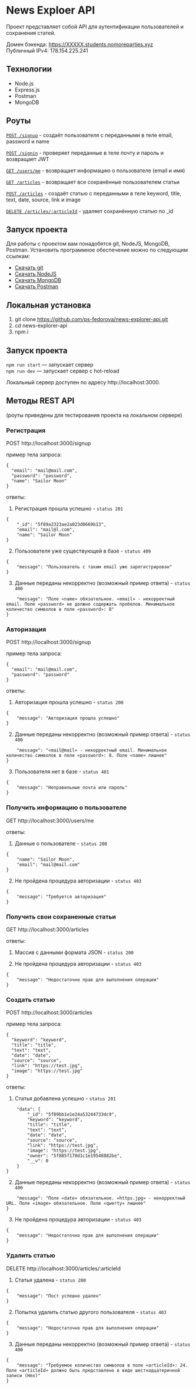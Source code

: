 # News Exploer API

Проект представляет собой API для аутентификации пользователей и сохранения статей.

Домен бэкенда: https://XXXXX.students.nomoreparties.xyz   
Публичный IPv4: 178.154.225.241
 
## Технологии
   
   * Node.js
   * Express.js
   * Postman
   * MongoDB

## Роуты 

[`POST /signup`](#Регистрация) -  создаёт пользователя с переданными в теле email, password и name

[`POST /signin`](#Авторизация)  - проверяет переданные в теле почту и пароль и возвращает JWT

[`GET /users/me`](#Получить-информацию-о-пользователе) - возвращает информацию о пользователе (email и имя)

[`GET /articles`](#Получить-все-сохраненные-статьи) - возвращает все сохранённые пользователем статьи

[`POST /articles`](#Создать-статью) - создаёт статью с переданными в теле keyword, title, text, date, source, link и image

[`DELETE /articles/:articleId`](#Удалить-статью) - удаляет сохранённую статью  по _id

## Запуск проекта

Для работы с проектом вам понадобятся git, NodeJS, MongoDB, Postman. Установить программное обеспечение можно по следующим ссылкам:

* [Скачать git](https://git-scm.com/book/en/v2/Getting-Started-Installing-Git)
* [Скачать NodeJS](https://nodejs.org/en/download/package-manager/)
* [Скачать MongoDB](https://docs.mongodb.com/manual/administration/install-community/)
* [Скачать Postman](https://www.postman.com/downloads/)

## Локальная установка

1. git clone https://github.com/ps-fedorova/news-explorer-api.git
2. cd news-explorer-api
3. npm i

## Запуск проекта

`npm run start` — запускает сервер   
`npm run dev` — запускает сервер с hot-reload

Локальный сервер доступен по адресу http://localhost:3000.

## Методы REST API 
(роуты приведены для тестирования проекта на локальном сервере)

### **Регистрация** 
POST http://localhost:3000/signup

пример тела запроса:
```
{
  "email": "mail@mail.com",
  "password": "password",
  "name": "Sailor Moon"
}
```
ответы:

1. Регистрация прошла успешно - `status 201`

```
{
    "_id": "5f89a2323ae2a023d0669b13",
    "email": "mail@l.com",
    "name": "Sailor Moon"
}
```

2. Пользователя уже существующей в базе - `status 409`
```
{
    "message": "Пользователь с таким email уже зарегистрирован"
}
```
3. Данные переданы некорректно (возможный пример ответа) - `status 400` 

```{
    "message": "Поле «name» обязательное. «email» - некорректный email. Поле «password» не должно содержать пробелов. Минимальное количество символов в поле «password»: 8"
}
```
### **Авторизация** 
POST http://localhost:3000/signup

пример тела запроса:
```
{
  "email": "mail@mail.com",
  "password": "password"
}
```
ответы:

1. Авторизация прошла успешно - `status 200`

```
{
    "message": "Авторизация прошла успешно"
}
```
2. Данные переданы некорректно (возможный пример ответа) - `status 400` 

```{
    "message": "«mail@mail» - некорректный email. Минимальное количество символов в поле «password»: 8. Поле «name» лишнее"
}
```

3. Пользователя нет в базе - `status 401` 

```
{
    "message": "Неправильные почта или пароль"
}
```
### **Получить информацию о пользователе**
GET http://localhost:3000/users/me

ответы:

1. Данные о пользователе - `status 200`
```
{
    "name": "Sailor Moon",
    "email": "mail@mail.com"
}
```

2. Не пройдена процедура авторизации - `status 403`
```
{
    "message": "Требуется авторизация"
}
```
### **Получить свои сохраненные статьи**
GET http://localhost:3000/articles

ответы:

1. Массив с данными формата JSON - `status 200`

2. Не пройдена процедура авторизации - `status 403`
```
{
    "message": "Недостаточно прав для выполнения операции"
}
```
### **Создать статью**
POST http://localhost:3000/articles

пример тела запроса:
```
{
  "keyword": "keyword",
  "title": "title",
  "text": "text",
  "date": "date",
  "source": "source",
  "link": "https://test.jpg",
  "image": "https://test.jpg"
}

```
ответы:
1. Статья добавлена успешно - `status 201`

```{
    "data": {
        "_id": "5f89bb1e1e24a53244733dc9",
        "keyword": "keyword",
        "title": "title",
        "text": "text",
        "date": "date",
        "source": "source",
        "link": "https://test.jpg",
        "image": "https://test.jpg",
        "owner": "5f885f170d1c1e19548882be",
        "__v": 0
    }
}
```
2. Данные переданы некорректно (возможный пример ответа) - `status 400` 

```{
    "message": "Поле «date» обязательное. «https.jpg» - некорректный URL. Поле «image» обязательное. Поле «qwerty» лишнее"
}
```
3. Не пройдена процедура авторизации - `status 403`
```
{
    "message": "Недостаточно прав для выполнения операции"
}
```

### **Удалить статью**
DELETE http://localhost:3000/articles/:articleId

1. Статья удалена - `status 200`

```
{
    "message": "Пост успешно удален"
}
```
2. Попытка удалить статью другого пользователя - `status 403`
```
{
    "message": "Недостаточно прав для выполнения операции"
}
```
3. Данные переданы некорректно (возможный пример ответа) - `status 400` 

```
{
    "message": "Требуемое количество символов в поле «articleId»: 24. Поле «articleId» должно быть представлено в виде шестнадцатеричной записи (Hex)"
}
```
